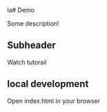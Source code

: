 la# Demo

Some description!

## Subheader

Watch tutorail

## local development 

Open index.html in your browser